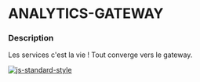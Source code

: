 # ANALYTICS-GATEWAY

### Description

Les services c'est la vie ! Tout converge vers le gateway.

[![js-standard-style](https://img.shields.io/badge/code%20style-standard-brightgreen.svg)](http://standardjs.com/)
